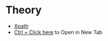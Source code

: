 # Theory
- [Xpath](https://github.com/RouthKiranBabu/Masai-School-Journey/blob/main/Lectures/Cypress/XPaths%20Guide.pdf)
- [Ctrl + Click here](https://github.com/RouthKiranBabu/Masai-School-Journey/blob/main/Placements/Placement%20Interview%20Question%20DOC/Cypress.pdf)  to Open in New Tab
